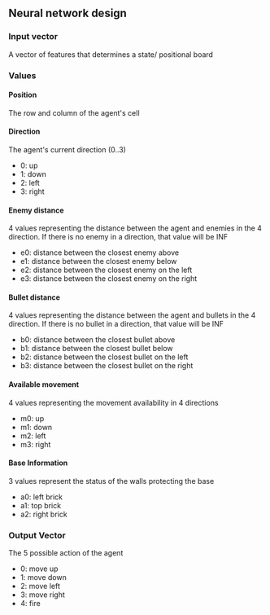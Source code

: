 ## Neural network design

### Input vector
A vector of features that determines a state/ positional board

### Values
#### Position
The row and column of the agent's cell

#### Direction
The agent's current direction (0..3)
- 0: up
- 1: down
- 2: left
- 3: right

#### Enemy distance
4 values representing the distance between the agent and enemies in the 4 direction. 
If there is no enemy in a direction, that value will be INF
- e0: distance between the closest enemy above
- e1: distance between the closest enemy below
- e2: distance between the closest enemy on the left
- e3: distance between the closest enemy on the right

#### Bullet distance
4 values representing the distance between the agent and bullets in the 4 direction. 
If there is no bullet in a direction, that value will be INF
- b0: distance between the closest bullet above
- b1: distance between the closest bullet below
- b2: distance between the closest bullet on the left
- b3: distance between the closest bullet on the right

#### Available movement
4 values representing the movement availability in 4 directions
- m0: up
- m1: down
- m2: left
- m3: right

#### Base Information
3 values represent the status of the walls protecting the base
- a0: left brick
- a1: top brick
- a2: right brick

### Output Vector
The 5 possible action of the agent
- 0: move up
- 1: move down
- 2: move left
- 3: move right
- 4: fire
